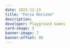 ```yaml
---
date: 2021-12-23
title: "Forza Horizon"
description:
developer: Playground Games
card-image: 5
banner-image: 7
banner-offset: 80
---
```

